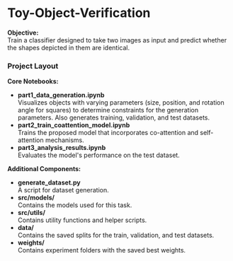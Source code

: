 # Toy-Object-Verification

**Objective:**  
Train a classifier designed to take two images as input and predict whether the shapes depicted in them are identical.


### Project Layout

**Core Notebooks:**
- **part1_data_generation.ipynb**  
  Visualizes objects with varying parameters (size, position, and rotation angle for squares) to determine constraints for the generation parameters. Also generates training, validation, and test datasets.
- **part2_train_coattention_model.ipynb**  
  Trains the proposed model that incorporates co-attention and self-attention mechanisms.
- **part3_analysis_results.ipynb**  
  Evaluates the model's performance on the test dataset.

**Additional Components:**
- **generate_dataset.py**  
  A script for dataset generation.
- **src/models/**  
  Contains the models used for this task.
- **src/utils/**  
  Contains utility functions and helper scripts.
- **data/**  
  Contains the saved splits for the train, validation, and test datasets.
- **weights/**  
  Contains experiment folders with the saved best weights.
   
